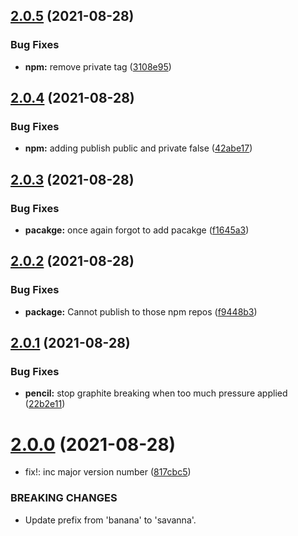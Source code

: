 ## [2.0.5](https://github.com/zvika-peeriq/github-to-jira/compare/v2.0.4...v2.0.5) (2021-08-28)


### Bug Fixes

* **npm:** remove private tag ([3108e95](https://github.com/zvika-peeriq/github-to-jira/commit/3108e95b88d46a865e3f8f8055c9faee67d01fb3))

## [2.0.4](https://github.com/zvika-peeriq/github-to-jira/compare/v2.0.3...v2.0.4) (2021-08-28)


### Bug Fixes

* **npm:** adding publish public and private false ([42abe17](https://github.com/zvika-peeriq/github-to-jira/commit/42abe17d029475006c658fd63daa9ecd0776bc80))

## [2.0.3](https://github.com/zvika-peeriq/github-to-jira/compare/v2.0.2...v2.0.3) (2021-08-28)


### Bug Fixes

* **pacakge:** once again forgot to add pacakge ([f1645a3](https://github.com/zvika-peeriq/github-to-jira/commit/f1645a30e3b38f5883bf6bde6eb9f2f03feff5c9))

## [2.0.2](https://github.com/zvika-peeriq/github-to-jira/compare/v2.0.1...v2.0.2) (2021-08-28)


### Bug Fixes

* **package:** Cannot publish to those npm repos ([f9448b3](https://github.com/zvika-peeriq/github-to-jira/commit/f9448b347f83ea8f06a6b54562036970cc02df52))

## [2.0.1](https://github.com/zvika-peeriq/github-to-jira/compare/v2.0.0...v2.0.1) (2021-08-28)


### Bug Fixes

* **pencil:** stop graphite breaking when too much pressure applied ([22b2e11](https://github.com/zvika-peeriq/github-to-jira/commit/22b2e1158a61bb4ef607740a07f7cb23d4c62e19))

# [2.0.0](https://github.com/zvika-peeriq/github-to-jira/compare/v1.1.0...v2.0.0) (2021-08-28)


* fix!: inc major version number ([817cbc5](https://github.com/zvika-peeriq/github-to-jira/commit/817cbc5c821d111e818def874d5e0b29785d70f0))


### BREAKING CHANGES

* Update prefix from 'banana' to 'savanna'.
